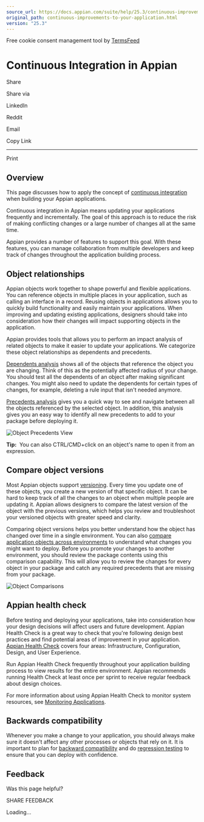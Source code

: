 ```yaml
---
source_url: https://docs.appian.com/suite/help/25.3/continuous-improvements-to-your-application.html
original_path: continuous-improvements-to-your-application.html
version: "25.3"
---
```


Free cookie consent management tool by [TermsFeed](https://www.termsfeed.com/)

# Continuous Integration in Appian

Share

Share via

LinkedIn

Reddit

Email

Copy Link

* * *

Print

## Overview

This page discusses how to apply the concept of [continuous integration](devops-with-appian.html) when building your Appian applications.

Continuous integration in Appian means updating your applications frequently and incrementally. The goal of this approach is to reduce the risk of making conflicting changes or a large number of changes all at the same time.

Appian provides a number of features to support this goal. With these features, you can manage collaboration from multiple developers and keep track of changes throughout the application building process.

## Object relationships

Appian objects work together to shape powerful and flexible applications. You can reference objects in multiple places in your application, such as calling an interface in a record. Reusing objects in applications allows you to quickly build functionality and easily maintain your applications. When improving and updating existing applications, designers should take into consideration how their changes will impact supporting objects in the application.

Appian provides tools that allows you to perform an impact analysis of related objects to make it easier to update your applications. We categorize these object relationships as dependents and precedents.

[Dependents analysis](Trace_Relationships_for_Impact_Analysis.html#dependents-and-precedents-view) shows all of the objects that reference the object you are changing. Think of this as the potentially affected radius of your change. You should test all the dependents of an object after making significant changes. You might also need to update the dependents for certain types of changes, for example, deleting a rule input that isn't needed anymore.

[Precedents analysis](Trace_Relationships_for_Impact_Analysis.html#dependents-and-precedents-view) gives you a quick way to see and navigate between all the objects referenced by the selected object. In addition, this analysis gives you an easy way to identify all new precedents to add to your package before deploying it.

![Object Precedents View](images/object-precedents-view.png)

**Tip:**  You can also CTRL/CMD+click on an object's name to open it from an expression.

## Compare object versions

Most Appian objects support [versioning](Managing_Object_Versions.html). Every time you update one of these objects, you create a new version of that specific object. It can be hard to keep track of all the changes to an object when multiple people are updating it. Appian allows designers to compare the latest version of the object with the previous versions, which helps you review and troubleshoot your versioned objects with greater speed and clarity.

Comparing object versions helps you better understand how the object has changed over time in a single environment. You can also [compare application objects across environments](compare-deployment-packages.html) to understand what changes you might want to deploy. Before you promote your changes to another environment, you should review the package contents using this comparison capability. This will allow you to review the changes for every object in your package and catch any required precedents that are missing from your package.

![Object Comparisons](images/devops-object-diffs.png)

## Appian health check

Before testing and deploying your applications, take into consideration how your design decisions will affect users and future development. Appian Health Check is a great way to check that you're following design best practices and find potential areas of improvement in your application. [Appian Health Check](health-check.html) covers four areas: Infrastructure, Configuration, Design, and User Experience.

Run Appian Health Check frequently throughout your application building process to view results for the entire environment. Appian recommends running Health Check at least once per sprint to receive regular feedback about design choices.

For more information about using Appian Health Check to monitor system resources, see [Monitoring Applications](monitoring-applications.html).

## Backwards compatibility

Whenever you make a change to your application, you should always make sure it doesn't affect any other processes or objects that rely on it. It is important to plan for [backward compatibility](https://community.appian.com/w/the-appian-playbook/162/backward-compatible-design-planning-for-subsequent-deployments) and do [regression testing](testing-applications.html) to ensure that you can deploy with confidence.

## Feedback

Was this page helpful?

SHARE FEEDBACK

Loading...